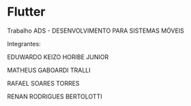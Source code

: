 # Flutter
Trabalho ADS - DESENVOLVIMENTO PARA SISTEMAS MÓVEIS

Integrantes:

EDUWARDO KEIZO HORIBE JUNIOR

MATHEUS GABOARDI TRALLI

RAFAEL SOARES TORRES

RENAN RODRIGUES BERTOLOTTI

